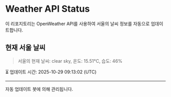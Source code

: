 
# Weather API Status

이 리포지토리는 OpenWeather API를 사용하여 서울의 날씨 정보를 자동으로 업데이트합니다.

## 현재 서울 날씨
> 서울의 현재 날씨: clear sky, 온도: 15.51°C, 습도: 46%

⏳ 업데이트 시간: 2025-10-29 09:13:02 (UTC)

---
자동 업데이트 봇에 의해 관리됩니다.
